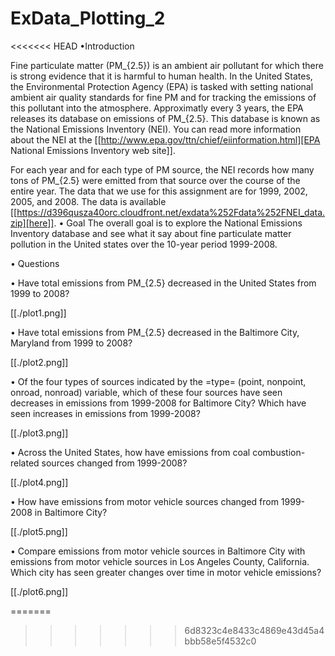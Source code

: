 # ExData_Plotting_2
<<<<<<< HEAD
•Introduction

Fine particulate matter (PM_{2.5}) is an ambient air pollutant for which there is strong evidence that it is harmful to human health. In the United States, the Environmental Protection Agency (EPA) is tasked with setting national ambient air quality standards for fine PM and for tracking the emissions of this pollutant into the atmosphere. Approximatly every 3 years, the EPA releases its database on emissions of PM_{2.5}. This database is known as the National Emissions Inventory (NEI). You can read more information about the NEI at the [[http://www.epa.gov/ttn/chief/eiinformation.html][EPA National Emissions Inventory web site]].

For each year and for each type of PM source, the NEI records how many tons of PM_{2.5} were emitted from that source over the course of the entire year. The data that we use for this assignment are for 1999, 2002, 2005, and 2008. The data is available [[https://d396qusza40orc.cloudfront.net/exdata%252Fdata%252FNEI_data.zip][here]].
•
Goal The overall goal is to explore the National Emissions Inventory database and see what it say about fine particulate matter pollution in the United states over the 10-year period 1999-2008.

•
Questions

•
Have total emissions from PM_{2.5} decreased in the United States from 1999 to 2008?

[[./plot1.png]]

•
Have total emissions from PM_{2.5} decreased in the Baltimore City, Maryland from 1999 to 2008?

[[./plot2.png]]

•
Of the four types of sources indicated by the =type= (point, nonpoint, onroad, nonroad) variable, which of these four sources have seen decreases in emissions from 1999-2008 for Baltimore City? Which have seen increases in emissions from 1999-2008? 

[[./plot3.png]]

•
Across the United States, how have emissions from coal combustion-related sources changed from 1999-2008?

[[./plot4.png]]

•
How have emissions from motor vehicle sources changed from 1999-2008 in Baltimore City?

[[./plot5.png]]

•
Compare emissions from motor vehicle sources in Baltimore City with emissions from motor vehicle sources in Los Angeles County, California. Which city has seen greater changes over time in motor vehicle emissions?

[[./plot6.png]]

=======
>>>>>>> 6d8323c4e8433c4869e43d45a4bbb58e5f4532c0
